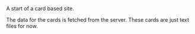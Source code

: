 A start of a card based site.

The data for the cards is fetched from the server. These cards are just text files for now.
